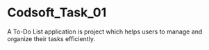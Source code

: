 # Codsoft_Task_01
A To-Do List application is project which helps users to manage and organize their tasks efficiently.
